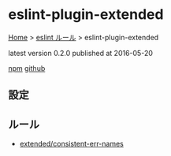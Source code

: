 # eslint-plugin-extended

[Home](../../index.md) >
[eslint ルール](../index.md) >
eslint-plugin-extended

latest version 0.2.0 published at 2016-05-20
	
[npm](https://www.npmjs.com/package/eslint-plugin-extended)
[github](https://github.com/thenativeweb/eslint-plugin-extended)

## 設定

## ルール

- [extended/consistent-err-names](./extended/consistent-err-names.md)

